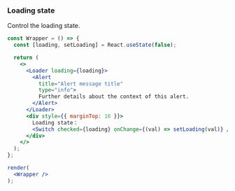### Loading state

Control the loading state.

<!--start-code-->

```jsx
const Wrapper = () => {
  const [loading, setLoading] = React.useState(false);

  return (
    <>
      <Loader loading={loading}>
        <Alert
          title="Alert message title"
          type="info">
          Further details about the context of this alert.
        </Alert>
      </Loader>
      <div style={{ marginTop: 16 }}>
        Loading state：
        <Switch checked={loading} onChange={(val) => setLoading(val)} />
      </div>
    </>
  );
};

render(
  <Wrapper />
);
```

<!--end-code-->
